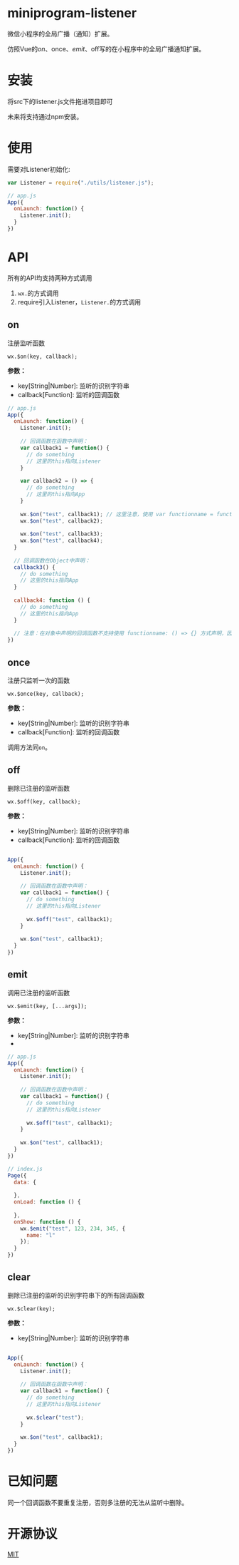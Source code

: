 # miniprogram-listener
微信小程序的全局广播（通知）扩展。

仿照Vue的$on、$once、$emit、$off写的在小程序中的全局广播通知扩展。

# 安装

将src下的listener.js文件拖进项目即可

未来将支持通过npm安装。

# 使用

需要对Listener初始化:

```js
var Listener = require("./utils/listener.js");

// app.js
App({
  onLaunch: function() {
    Listener.init();
  }
})
```

# API

所有的API均支持两种方式调用

1. `wx.`的方式调用
2. require引入Listener，`Listener.`的方式调用

## on

注册监听函数

`wx.$on(key, callback);`

__参数：__

  * key[String|Number]: 监听的识别字符串
  * callback[Function]: 监听的回调函数

```js
// app.js
App({
  onLaunch: function() {
    Listener.init();
    
    // 回调函数在函数中声明：
    var callback1 = function() {
      // do something
      // 这里的this指向Listener
    }
    
    var callback2 = () => {
      // do something
      // 这里的this指向App
    }
    
    wx.$on("test", callback1); // 这里注意，使用 var functionname = function() {} 形式在函数内声明的回调函数不支持wx.$on("test", callback1.bind(this));方式注册。因为在wx.$off的时候无法被删除。
    wx.$on("test", callback2);
    
    wx.$on("test", callback3);
    wx.$on("test", callback4);
  }
  
  // 回调函数在Object中声明：
  callback3() {
    // do something
    // 这里的this指向App
  }
  
  callback4: function () {
    // do something
    // 这里的this指向App
  }
  
  // 注意：在对象中声明的回调函数不支持使用 functionname: () => {} 方式声明，因为在wx.$off的时候无法被删除。
})
```

## once

注册只监听一次的函数

`wx.$once(key, callback);`

__参数：__

  * key[String|Number]: 监听的识别字符串
  * callback[Function]: 监听的回调函数
  
调用方法同`on`。

## off

删除已注册的监听函数

`wx.$off(key, callback);`

__参数：__

  * key[String|Number]: 监听的识别字符串
  * callback[Function]: 监听的回调函数
  
```js

App({
  onLaunch: function() {
    Listener.init();
    
    // 回调函数在函数中声明：
    var callback1 = function() {
      // do something
      // 这里的this指向Listener
      
      wx.$off("test", callback1);
    }
    
    wx.$on("test", callback1);
  }
})

```

## emit

调用已注册的监听函数

`wx.$emit(key, [...args]);`

__参数：__

  * key[String|Number]: 监听的识别字符串
  * [...args]: 传入的参数
  
```js
// app.js
App({
  onLaunch: function() {
    Listener.init();
    
    // 回调函数在函数中声明：
    var callback1 = function() {
      // do something
      // 这里的this指向Listener
      
      wx.$off("test", callback1);
    }
    
    wx.$on("test", callback1);
  }
})

// index.js
Page({
  data: {
    
  },
  onLoad: function () {
    
  },
  onShow: function () {
    wx.$emit("test", 123, 234, 345, {
      name: "l"
    });
  }
})

```

## clear

删除已注册的监听的识别字符串下的所有回调函数

`wx.$clear(key);`

__参数：__

  * key[String|Number]: 监听的识别字符串
  
```js

App({
  onLaunch: function() {
    Listener.init();
    
    // 回调函数在函数中声明：
    var callback1 = function() {
      // do something
      // 这里的this指向Listener
      
      wx.$clear("test");
    }
    
    wx.$on("test", callback1);
  }
})

```


# 已知问题

同一个回调函数不要重复注册，否则多注册的无法从监听中删除。


# 开源协议

[MIT](./LICENSE)

